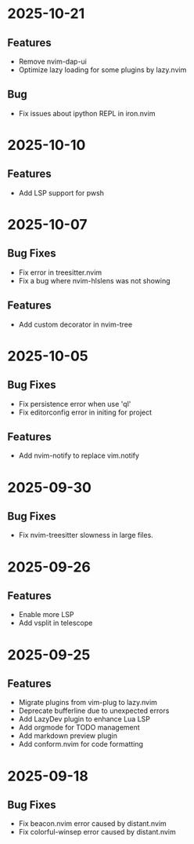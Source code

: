 # 2025-10-21

## Features

- Remove nvim-dap-ui
- Optimize lazy loading for some plugins by lazy.nvim

## Bug

- Fix issues about ipython REPL in iron.nvim

# 2025-10-10

## Features

- Add LSP support for pwsh

# 2025-10-07

## Bug Fixes

- Fix error in treesitter.nvim
- Fix a bug where nvim-hlslens was not showing

## Features

- Add custom decorator in nvim-tree

# 2025-10-05

## Bug Fixes

- Fix persistence error when use 'ql'
- Fix editorconfig error in initing for project

## Features

- Add nvim-notify to replace vim.notify

# 2025-09-30

## Bug Fixes

- Fix nvim-treesitter slowness in large files.

# 2025-09-26

## Features

- Enable more LSP
- Add vsplit in telescope

# 2025-09-25

## Features

- Migrate plugins from vim-plug to lazy.nvim
- Deprecate bufferline due to unexpected errors
- Add LazyDev plugin to enhance Lua LSP
- Add orgmode for TODO management
- Add markdown preview plugin
- Add conform.nvim for code formatting

# 2025-09-18

## Bug Fixes

- Fix beacon.nvim error caused by distant.nvim
- Fix colorful-winsep error caused by distant.nvim
